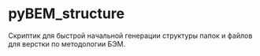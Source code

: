 # pyBEM_structure

Скриптик для быстрой начальной генерации структуры папок и файлов для верстки по методологии БЭМ.
